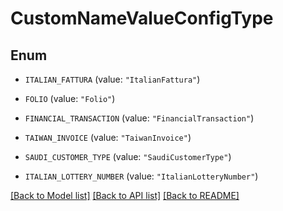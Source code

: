 # CustomNameValueConfigType

## Enum


* `ITALIAN_FATTURA` (value: `"ItalianFattura"`)

* `FOLIO` (value: `"Folio"`)

* `FINANCIAL_TRANSACTION` (value: `"FinancialTransaction"`)

* `TAIWAN_INVOICE` (value: `"TaiwanInvoice"`)

* `SAUDI_CUSTOMER_TYPE` (value: `"SaudiCustomerType"`)

* `ITALIAN_LOTTERY_NUMBER` (value: `"ItalianLotteryNumber"`)


[[Back to Model list]](../README.md#documentation-for-models) [[Back to API list]](../README.md#documentation-for-api-endpoints) [[Back to README]](../README.md)


